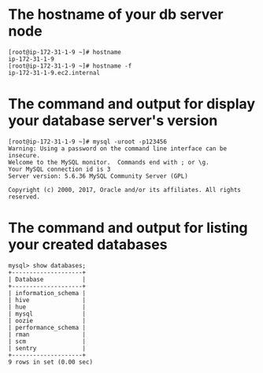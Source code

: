 # The hostname of your db server node
```
[root@ip-172-31-1-9 ~]# hostname
ip-172-31-1-9
[root@ip-172-31-1-9 ~]# hostname -f
ip-172-31-1-9.ec2.internal

```
# The command and output for display your database server's version
```
[root@ip-172-31-1-9 ~]# mysql -uroot -p123456
Warning: Using a password on the command line interface can be insecure.
Welcome to the MySQL monitor.  Commands end with ; or \g.
Your MySQL connection id is 3
Server version: 5.6.36 MySQL Community Server (GPL)

Copyright (c) 2000, 2017, Oracle and/or its affiliates. All rights reserved.

```
# The command and output for listing your created databases
```
mysql> show databases;
+--------------------+
| Database           |
+--------------------+
| information_schema |
| hive               |
| hue                |
| mysql              |
| oozie              |
| performance_schema |
| rman               |
| scm                |
| sentry             |
+--------------------+
9 rows in set (0.00 sec)
```
